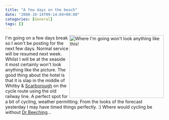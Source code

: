 ```yaml
---
title: "A few days on the beach"
date: "2008-10-14T09:14:04+00:00"
categories: [General]
tags: []
---
```


<a href="http://techteapot.com/wp-content/uploads/2008/10/istock_000007333629xsmall.jpg"><img class="size-medium wp-image-900" title="A beach" alt="Where I'm going won't look anything like this!" src="http://techteapot.com/wp-content/uploads/2008/10/istock_000007333629xsmall.jpg" width="300" height="201" align="right" /></a>

I'm going on a few days break so I won't be posting for the next few days. Normal service will be resumed next week. Whilst I will be at the seaside it most certainly won't look anything like the picture. The good thing about the hotel is that it is slap in the middle of Whitby &amp; <a href="http://en.wikipedia.org/wiki/Scarborough,_North_Yorkshire">Scarborough</a> on the cycle route using the old railway line. A perfect spot for a bit of cycling, weather permitting. From the looks of the forecast yesterday I may have timed things perfectly. :) Where would cycling be without <a href="http://en.wikipedia.org/wiki/Beeching_Axe">Dr Beeching</a>...
